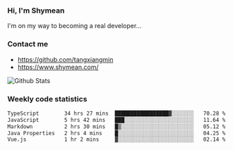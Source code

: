 ### Hi, I'm Shymean

I'm on my way to becoming a real developer...

### Contact me

- <https://github.com/tangxiangmin>
- <https://www.shymean.com/>

![Github Stats](https://github-readme-stats.vercel.app/api?username=tangxiangmin&show_icons=true&theme=dark)


###  Weekly code statistics

<!--START_SECTION:waka-->

```txt
TypeScript        34 hrs 27 mins  █████████████████▓░░░░░░░   70.28 %
JavaScript        5 hrs 42 mins   ███░░░░░░░░░░░░░░░░░░░░░░   11.64 %
Markdown          2 hrs 30 mins   █▒░░░░░░░░░░░░░░░░░░░░░░░   05.12 %
Java Properties   2 hrs 4 mins    █░░░░░░░░░░░░░░░░░░░░░░░░   04.25 %
Vue.js            1 hr 2 mins     ▓░░░░░░░░░░░░░░░░░░░░░░░░   02.14 %
```

<!--END_SECTION:waka-->